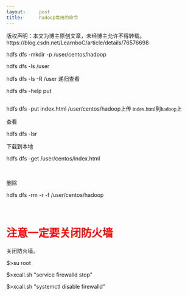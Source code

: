 ```yaml
---
layout:     post
title:      hadoop常用的命令
---
```

<div id="article_content" class="article_content clearfix csdn-tracking-statistics" data-pid="blog" data-mod="popu_307" data-dsm="post">
								<div class="article-copyright">
					版权声明：本文为博主原创文章，未经博主允许不得转载。					https://blog.csdn.net/LearnboC/article/details/76576698				</div>
								            <link rel="stylesheet" href="https://csdnimg.cn/release/phoenix/template/css/ck_htmledit_views-f76675cdea.css">
						<div class="htmledit_views" id="content_views">
                
<p>hdfs dfs -mkdir -p /user/centos/hadoop</p>
<p>hdfs dfs -ls /user</p>
<p>hdfs dfs -ls -R /user <span style="font-family:'宋体';">递归查看</span></p>
<p>hdfs dfs -help put</p>
<p><img src="https://img-blog.csdn.net/20170802141552016?watermark/2/text/aHR0cDovL2Jsb2cuY3Nkbi5uZXQvTGVhcm5ib0M=/font/5a6L5L2T/fontsize/400/fill/I0JBQkFCMA==/dissolve/70/gravity/Center" alt=""><br></p>
<p>hdfs dfs -put index.html /user/centos/hadoop<span style="font-family:'宋体';">上传 </span>
<span style="font-family:'Times New Roman';">index.html</span><span style="font-family:'宋体';">到</span><span style="font-family:'Times New Roman';">hadoop</span><span style="font-family:'宋体';">上</span></p>
<p>查看</p>
<p>hdfs dfs -lsr</p>
<p>下载到本地</p>
<p>hdfs dfs -get /user/centos/index.html</p>
<p> </p>
<p>删除</p>
<p>hdfs dfs -rm -r -f /user/centos/hadoop</p>
<p> </p>
<h1><strong><span style="color:rgb(255,0,0);">注意一定要关闭防火墙</span></strong></h1>
<p>关闭防火墙。</p>
<p>$&gt;su root</p>
<p>$&gt;xcall.sh "service firewalld stop"</p>
<p>$&gt;xcall.sh "systemctl disable firewalld"</p>
            </div>
                </div>